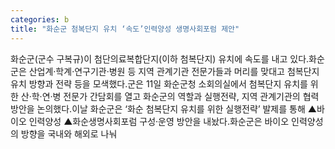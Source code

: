 ```yaml
---
categories: b
title: "화순군 첨복단지 유치 ‘속도’인력양성 생명사회포럼 제안"
---
```

화순군(군수 구복규)이 첨단의료복합단지(이하 첨복단지) 유치에 속도를 내고 있다.화순군은 산업계·학계·연구기관·병원 등 지역 관계기관 전문가들과 머리를 맞대고 첨복단지 유치 방향과 전략 등을 모색했다.군은 11일 화순군청 소회의실에서 첨복단지 유치를 위한 산·학·연·병 전문가 간담회를 열고 화순군의 역할과 실행전략, 지역 관계기관의 협력 방안을 논의했다.이날 화순군은 ‘화순 첨복단지 유치를 위한 실행전략’ 발제를 통해 ▲바이오 인력양성 ▲화순생명사회포럼 구성·운영 방안을 내놨다.화순군은 바이오 인력양성의 방향을 국내와 해외로 나눠